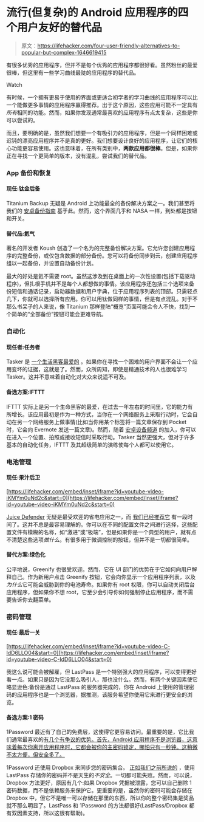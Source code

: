 # 流行(但复杂)的 Android 应用程序的四个用户友好的替代品

> 原文：<https://lifehacker.com/four-user-friendly-alternatives-to-popular-but-complex-1646619415>

有很多优秀的应用程序，但并不是每个优秀的应用程序都很好看。虽然粉丝的最爱很棒，但这里有一些学习曲线最陡的应用程序的替代品。

Watch

有时候，一个拥有更易于使用的界面或更适合初学者的学习曲线的应用程序可以比一个能做更多事情的应用程序赢得推荐。出于这个原因，这些应用可能不一定具有*所有*相同的功能。然而，如果你发现通常最喜欢的应用程序有点太复杂，这些是你可以尝试的。

而且，要明确的是，虽然我们想要一个有吸引力的应用程序，但是一个同样困难或迟钝的漂亮应用程序并不是真的更好。我们想要设计良好的应用程序，让它们的核心功能更容易使用。这也意味着，在所有类别中，**两款应用都很棒**。但是，如果你正在寻找一个更简单的版本，没有混乱，尝试我们的替代品。

### **App 备份和恢复**

#### **现任:钛金后备**

Titanium Backup 无疑是 Android 上功能最全的备份解决方案之一。我们甚至将我们的 [安卓备份指南](https://lifehacker.com/how-to-set-up-a-fully-automated-app-and-settings-backup-5784857) 基于此。然而，这个界面几乎和 NASA 一样，到处都是按钮和开关。

#### **替代品:氦气**

著名的开发者 Koush 创造了一个名为的完整备份解决方案。它允许您创建应用程序的完整备份，或仅包含数据的部分备份。您可以将备份同步到云，创建应用程序组以一起备份，并设置自动备份计划。

最大的好处是氦不需要 root。虽然这涉及到在桌面上的一次性设置(包括下载驱动程序)，但扎根手机并不是每个人都想做的事情。该应用程序还包括三个选项来备份短信和通话记录，启动器数据和用户字典，位于应用程序列表的顶部。只需轻点几下，你就可以选择所有应用。你可以用钛做同样的事情，但是有点混乱。对于不那么书呆子的人来说，像 Titanium 那样登陆“概览”页面可能会令人不快，找到一个简单的“全部备份”按钮可能会更难导航。

### **自动化**

#### **现任者:任务者**

Tasker 是 [一个生活黑客最爱的](https://lifehacker.com/show-us-your-best-tasker-actions-487360630) 。如果你在寻找一个困难的用户界面不会让一个应用变坏的证据，这就是了。然而，众所周知，即使是精通技术的人也很难学习 Tasker。这并不意味着自动化对大众来说遥不可及。

#### 备选方案:IFTTT

IFTTT 实际上是另一个生命黑客的最爱，在过去一年左右的时间里，它的能力有所增长。该应用最初是作为一种方式，当你在一个网络服务上采取行动时，它会自动在另一个网络服务上做事情(比如当你用某个标签将一篇文章保存到 Pocket 时，它会向 Evernote 发送一篇文章)。然而，随着 [安卓设备频道](https://lifehacker.com/all-the-new-stuff-in-ifttt-for-android-and-what-you-can-1566974091) 的加入，你可以在进入一个位置、拍照或接收短信时采取行动。Tasker 当然更强大，但对于许多基本的自动化任务，IFTTT 及其超级简单的演练使每个人都可以使用它。

### **电池管理**

#### **现任:果汁后卫**

 [https://lifehacker.com/embed/inset/iframe?id=youtube-video-iKMYm0uNd2c&start=0](https://lifehacker.com/embed/inset/iframe?id=youtube-video-iKMYm0uNd2c&start=0) 

[Juice Defender](https://play.google.com/store/apps/details?id=com.latedroid.juicedefender) 无疑是最受欢迎的省电应用之一，而 [我们已经推荐它](https://lifehacker.com/juicedefender-simplifies-automated-android-battery-savi-5731561) 有一段时间了。这并不总是最容易理解的。你可以在不同的配置文件之间进行选择，这些配置文件有模糊的名称，如“激进”或“极端”，但是如果你是一个典型的用户，就有点不清楚这些选项*做什么*。有很多用于微调控制的按钮，但并不是一切都很简单。

#### **替代方案:绿色化**

公平地说，Greenify 也很受欢迎。然而，它在 UI 部门的优势在于它如何向用户解释自己。作为新用户点击 Greenify 按钮，它会向你显示一个应用程序列表，以及*为什么*它可能会威胁到你的电池寿命。如果你有 root 权限，你可以自动关闭后台应用程序，但如果你不想 root，它至少会引导你如何强制停止应用程序，而不需要告诉你去翻菜单。

### **密码管理**

#### **现任:最后一关**

 [https://lifehacker.com/embed/inset/iframe?id=youtube-video-C-IdD6LLO04&start=0](https://lifehacker.com/embed/inset/iframe?id=youtube-video-C-IdD6LLO04&start=0) 

我这么说可能会被解雇，但 LastPass 是一个特别强大的应用程序，可以变得更好看一点。如果只是因为它没那么吸引人，那也没什么。然而，有两个关键因素使它略显逊色:备份是通过 LastPass 的服务器完成的，你在 Android 上使用的管理密码的应用程序也是一个浏览器，据推测，该服务希望你使用它来进行更安全的浏览。

#### **备选方案:1 密码**

1Password 最近有了自己的免费层，这使得它更容易访问。最重要的是，它比我们通常最喜欢的[有几个有争议的优势。首先，Android 应用程序不是浏览器，这意味着每次你离开应用程序时，它都会被你的主密码锁定，哪怕只有一秒钟。这稍微不太方便，但安全多了。](https://lifehacker.com/the-intermediate-guide-to-mastering-passwords-with-last-5645162)

1Password 还使用 Dropbox 来同步您的密码集合。 [正如我们之前所说的](https://lifehacker.com/is-lastpass-secure-what-happens-if-it-gets-hacked-1555511389) ，使用 LastPass 存储你的密码并不是天生的*不安全*。一切都可能失败。然而，可以说，Dropbox 方法更好，原因有几个:如果 Dropbox 凭据被泄露，您可以自己删除 1 密码数据，而不是依赖服务来保护它。更重要的是，虽然你的密码可能会存储在 Dropbox 中，但它不是唯一可以存储在那里的东西，所以你的整个密码集是奖品就不那么明显了。LastPass 和 1Password 的方法都很好(LastPass/Dropbox 都有双因素支持，所以这很有帮助)。